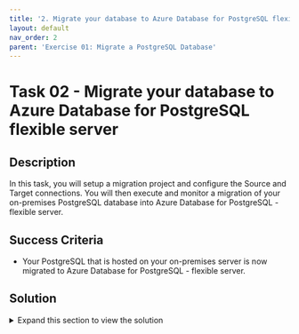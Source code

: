 ```yaml
---
title: '2. Migrate your database to Azure Database for PostgreSQL flexible server'
layout: default
nav_order: 2
parent: 'Exercise 01: Migrate a PostgreSQL Database'
---
```


# Task 02 - Migrate your database to Azure Database for PostgreSQL flexible server

## Description

In this task, you will setup a migration project and configure the Source and Target connections. You will then execute and monitor a migration of your on-premises PostgreSQL database into Azure Database for PostgreSQL - flexible server.

## Success Criteria

* Your PostgreSQL that is hosted on your on-premises server is now migrated to Azure Database for PostgreSQL - flexible server.

## Solution

<details markdown="block">
<summary>Expand this section to view the solution</summary>

## Create Database Migration Project in Azure Database for PostgreSQL Flexible Server

1. Select **Migration** from the menu on the left of the flexible server blade.

   ![Azure Database for PostgreSQL Flexible Server migration option.](../../resources/images/lab01_02_CreateMigrationScenario.png "Setting up the migration")

1. Click on the **+ Create** option at the top of the **Migration** blade.
   > **Note**: If the **+ Create** option is unavailable, select **Compute + storage** and change the compute tier to either **General Purpose** or **Memory Optimized** and try to create the Migration process again.
   > After the Migration is successful, you can change the compute tier back to **Burstable**.
1. On the **Setup** tab, enter each field as follows:
    1. Migration name - `Migration-northwind`.
    1. Source server type - On-premise Server.
    1. Migration option - Validate and Migrate.
    1. Select **Next: Connect to source >**.

    ![Setup database migration for Azure Database for PostgreSQL Flexible Server.](../../resources/images/lab01_02_MigrationSetup.png "Offline database migration")

1. On the **Connect to source** tab, enter each field as follows:
    1. Server name - The IP address of your server that you built using the template.

    ![The Virtual machine blade with Public IP Address highlighted.](../../resources/images/lab00_02_VMIPAddress.png "Virtual machine public IP")

    1. Port - The port your instance of PostgreSQL uses on your source server (default of **5432**).
    1. Server admin login name - the VM has been setup with an admin user called `rootuser` .
    1. Password - The password for the PostgreSQL admin user is `123rootpass456`
    1. SSL mode - Prefer.
    1. Click on the **Connect to source** option to validate the connectivity details provided.
    1. Click on the **Next: Select migration target** button to progress.

    ![Setup source connection for Azure Database for PostgreSQL Flexible Server migration.](../../resources/images/lab01_02_MigrationSource.png "Connecting securely to the source PostgreSQL server")

1. The connectivity details should be automatically completed for the target server we are migrating to.
    1. In the password field - enter the password for the **pgAdmin** login you created in the previous task - the suggested password is `demo!pass123`
    1. Click on the **Connect to target** option to validate the connectivity details provided.

    ![Setup target connection for Azure Database for PostgreSQL Flexible Server migration.](../../resources/images/lab01_02_MigrationTarget.png "Connecting securely to the target Azure Database for PostgreSQL Flexible Server")

    1. Click on the **Next : Select database(s) for migration >** button to progress.
1. On the **Select database(s) for migration** tab, select the databases from the source server you want to migrate to the flexible server.

    ![Select database(s) for Azure Database for PostgreSQL Flexible Server migration.](../../resources/images/lab01_02_MigrationDatabaseSelection.png "Choosing the database to migrate")

1. Click on the **Next : Summary >** button to progress and review the data provided.
1. On the **Summary** tab, review the information and then click the **Start Validation and Migration** button to start the migration to the flexible server.

    ![Summary for the migration to Azure Database for PostgreSQL Flexible Server.](../../resources/images/lab01_02_MigrationSummary.png "Migration Summary")

1. On the **Migration** tab, you can monitor the migration progress by using the **Refresh** button in the top menu to view the progress through the validation and migration process.

    ![Progress of the migration to Azure Database for PostgreSQL Flexible Server.](../../resources/images/lab01_02_MigrationProgress.png "Migration Progress")

    1. By clicking on the **Migration-northwind** activity, you can view detailed information about the migration activity’s progress.

    ![Detailed information of the migration to Azure Database for PostgreSQL Flexible Server.](../../resources/images/lab01_02_DetailedMigrationInformation.png "Detailed Information")

Once the migration process is complete, we can perform post-migration tasks such as data validation in the new database and configuring high availability before pointing the application at the database and turning it on again.

</details>
